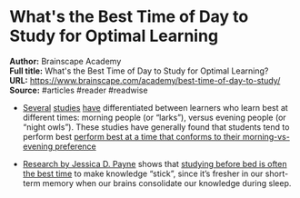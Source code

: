 # What's the Best Time of Day to Study for Optimal Learning

**Author:** Brainscape Academy  
**Full title:** What's the Best Time of Day to Study for Optimal Learning?  
**URL:** https://www.brainscape.com/academy/best-time-of-day-to-study/  
**Source:** #articles #reader #readwise

- [Several](http://www.medforum.pk/data/uploads/PDF/november2017.pdf#page=34) [studies](https://www.tandfonline.com/doi/abs/10.3109/07420528.2012.719971?journalCode=icbi20) [have](https://www.sciencedirect.com/science/article/abs/pii/S0191886907002516?via%3Dihub) differentiated between learners who learn best at different times: morning people (or “larks”), versus evening people (or “night owls”). These studies have generally found that students tend to perform best [perform best at a time that conforms to their morning-vs-evening preference](https://www.tandfonline.com/doi/abs/10.3109/07420528.2010.540729) 
   
- [Research by Jessica D. Payne](https://journals.plos.org/plosone/article?id=10.1371/journal.pone.0033079) shows that [studying before bed is often the best time](https://www.brainscape.com/academy/does-sleeping-after-studying-help-memory/) to make knowledge “stick”, since it’s fresher in our short-term memory when our brains consolidate our knowledge during sleep. 
   

